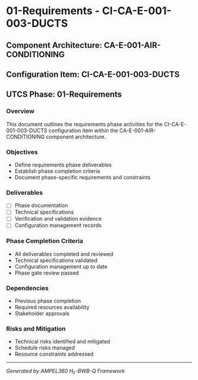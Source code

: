 # 01-Requirements - CI-CA-E-001-003-DUCTS

## Component Architecture: CA-E-001-AIR-CONDITIONING
## Configuration Item: CI-CA-E-001-003-DUCTS
## UTCS Phase: 01-Requirements

### Overview
This document outlines the requirements phase activities for the CI-CA-E-001-003-DUCTS configuration item within the CA-E-001-AIR-CONDITIONING component architecture.

### Objectives
- Define requirements phase deliverables
- Establish phase completion criteria
- Document phase-specific requirements and constraints

### Deliverables
- [ ] Phase documentation
- [ ] Technical specifications
- [ ] Verification and validation evidence
- [ ] Configuration management records

### Phase Completion Criteria
- All deliverables completed and reviewed
- Technical specifications validated
- Configuration management up to date
- Phase gate review passed

### Dependencies
- Previous phase completion
- Required resources availability
- Stakeholder approvals

### Risks and Mitigation
- Technical risks identified and mitigated
- Schedule risks managed
- Resource constraints addressed

---
*Generated by AMPEL360 H₂-BWB-Q Framework*

